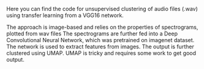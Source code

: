 Here you can find the code for unsupervised clustering of audio files (.wav) using transfer learning from a VGG16 network.

The approach is image-based and relies on the properties of spectrograms, plotted from wav files
The spectrograms are further fed into a Deep Convolutional Neural Network, which was pretrained on imagenet dataset.
The network is used to extract features from images. The output is further clustered using UMAP.
UMAP is tricky and requires some work to get good output.
